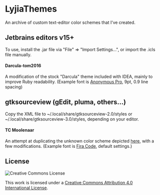 # LyjiaThemes
An archive of custom text-editor color schemes that I've created.

## Jetbrains editors v15+
To use, install the .jar file via "File" => "Import Settings...", or import the .icls file manually.

#### Darcula-tom2016
A modification of the stock "Darcula" theme included with IDEA, mainly to improve Ruby readability. (Example font is [Anonymous Pro](http://www.marksimonson.com/fonts/view/anonymous-pro), 9pt, 0.9 line spacing)

## gtksourceview (gEdit, pluma, others...)
Copy the XML file to ~/.local/share/gtksourceview-2.0/styles or  ~/.local/share/gtksourceview-3.0/styles, depending on your editor.

#### TC Moolenaar
An attempt at duplicating the unknown color scheme depicted [here](http://www.binpress.com/blog/2014/11/19/vim-creator-bram-moolenaar-interview/), with a few modifications. (Example font is [Fira Code](https://github.com/tonsky/FiraCode), default settings.)

## License
![Creative Commons License](https://i.creativecommons.org/l/by/4.0/88x31.png)

This work is licensed under a [Creative Commons Attribution 4.0 International License](http://creativecommons.org/licenses/by/4.0/).
